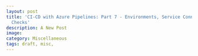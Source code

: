 ```yaml
---
layout: post
title: 'CI-CD with Azure Pipelines: Part 7 - Environments, Service Connections and
  Checks'
description: A New Post
image:
category: Miscellaneous
tags: draft, misc,
---
```

